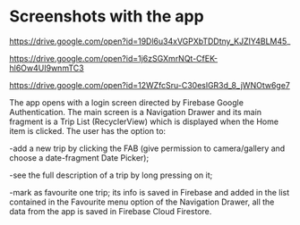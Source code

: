 # Screenshots with the app
https://drive.google.com/open?id=19Dl6u34xVGPXbTDDtny_KJZIY4BLM45_ 

https://drive.google.com/open?id=1j6zSGXmrNQt-CfEK-hl6Ow4UI9wnmTC3

https://drive.google.com/open?id=12WZfcSru-C30eslGR3d_8_jWNOtw6ge7

The app opens with a login screen directed by Firebase Google Authentication. 
The main screen is a Navigation Drawer and its main fragment is a Trip List (RecyclerView) which is displayed when the Home item is clicked. The user has the option to:

-add a new trip by clicking the FAB (give permission to camera/gallery and choose a date-fragment Date Picker);

-see the full description of a trip by long pressing on it;

-mark as favourite one trip; its info is saved in Firebase and added in the list contained in the Favourite menu option of the Navigation Drawer, all the data from the app is saved in Firebase Cloud Firestore.

